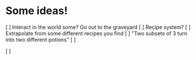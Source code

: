 # Some ideas!
[ ] Interact in the world some?  Go out to the graveyard
[ ] Recipe system?
[ ] Extrapolate from some different recipes you find
[ ] "Two subsets of 3 turn into two different potions"
[ ] 

[ ] 